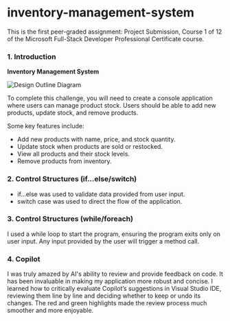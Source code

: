 # inventory-management-system

This is the first peer-graded assignment: Project Submission, Course 1 of 12 of the Microsoft Full-Stack Developer Professional Certificate course.

### 1. Introduction  

**Inventory Management System**  

![Design Outline Diagram](https://github.com/user-attachments/assets/16270de7-5d9d-4e76-bd45-5543087e4fcf)  

To complete this challenge, you will need to create a console application where users can manage product stock. Users should be able to add new products, update stock, and remove products.  

Some key features include:
- Add new products with name, price, and stock quantity.
- Update stock when products are sold or restocked.
- View all products and their stock levels.
- Remove products from inventory.  

### 2. Control Structures (if...else/switch)
- if...else was used to validate data provided from user input.
- switch case was used to direct the flow of the application.  

### 3. Control Structures (while/foreach)
I used a while loop to start the program, ensuring the program exits only on user input. Any input provided by the user will trigger a method call.  

### 4. Copilot
I was truly amazed by AI's ability to review and provide feedback on code. It has been invaluable in making my application more robust and concise. I learned how to critically evaluate Copilot’s suggestions in Visual Studio IDE, reviewing them line by line and deciding whether to keep or undo its changes. The red and green highlights made the review process much smoother and more enjoyable.
